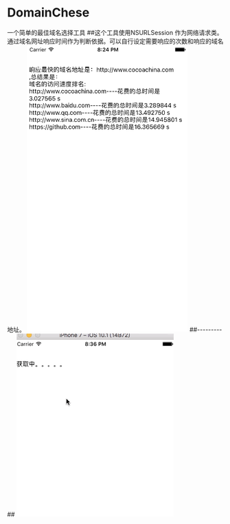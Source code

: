 # DomainChese
一个简单的最佳域名选择工具
##这个工具使用NSURLSession 作为网络请求类。通过域名网址响应时间作为判断依据。可以自行设定需要响应的次数和响应的域名地址。
![](result.png)
##---------##
![](domainChese.gif)
